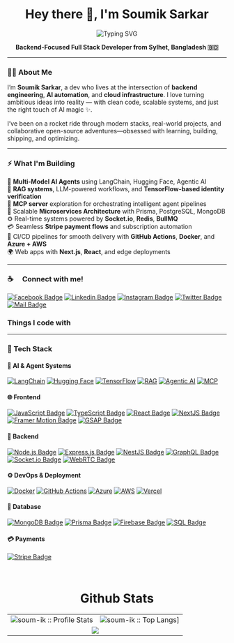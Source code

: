 <h1 align="center">Hey there 👋, I'm Soumik Sarkar</h1>

<p align="center">
  <img src="https://readme-typing-svg.demolab.com?font=Fira+Code&weight=600&size=22&pause=1000&color=58A6FF&center=true&vCenter=true&width=840&height=30&lines=Backend+Wizard+%7C+AI+Builder+%7C+Optimizer" alt="Typing SVG" />
</p>

<p align="center">
  <strong>Backend-Focused Full Stack Developer from Sylhet, Bangladesh 🇧🇩</strong>
</p>

---

### 👨‍💻 About Me

I’m **Soumik Sarkar**, a dev who lives at the intersection of **backend engineering**, **AI automation**, and **cloud infrastructure**. I love turning ambitious ideas into reality — with clean code, scalable systems, and just the right touch of AI magic ✨.

I’ve been on a rocket ride through modern stacks, real-world projects, and collaborative open-source adventures—obsessed with learning, building, shipping, and optimizing.

---

### ⚡ What I'm Building

 🤖 **Multi-Model AI Agents** using LangChain, Hugging Face, Agentic AI  
 🧠 **RAG systems**, LLM-powered workflows, and **TensorFlow-based identity verification**  
 🔁 **MCP server** exploration for orchestrating intelligent agent pipelines  
 🔧 Scalable **Microservices Architecture** with Prisma, PostgreSQL, MongoDB  
 ⚙️ Real-time systems powered by **Socket.io**, **Redis**, **BullMQ**  
 💳 Seamless **Stripe payment flows** and subscription automation  
 🚀 CI/CD pipelines for smooth delivery with **GitHub Actions**, **Docker**, and **Azure + AWS**  
 🌍 Web apps with **Next.js**, **React**, and edge deployments

---
### :coffee: &emsp;Connect with me!

[![Facebook Badge](https://img.shields.io/badge/Facebook-1877F2?style=for-the-badge&logo=facebook&logoColor=white)](https://www.facebook.com/soumik.sarkar.16547)
[![Linkedin Badge](https://img.shields.io/badge/LinkedIn-0077B5?style=for-the-badge&logo=linkedin&logoColor=white)](https://www.linkedin.com/in/soumik-sarkar-a3b438290/) [![Instagram Badge](https://img.shields.io/badge/Instagram-E4405F?style=for-the-badge&logo=instagram&logoColor=white)](https://www.instagram.com/soumik.sarkar.16547/)
[![Twitter Badge](https://img.shields.io/badge/Twitter-1DA1F2?style=for-the-badge&logo=twitter&logoColor=white)](https://twitter.com/SOUMIK565218818)
[![Mail Badge](https://img.shields.io/badge/Gmail-D14836?style=for-the-badge&logo=gmail&logoColor=white)](mailto:sarkarsoumik215@gmail.com)

### Things I code with
<hr/>

### 🧠 Tech Stack

#### 🤖 AI & Agent Systems
[![LangChain](https://img.shields.io/badge/LangChain-4B0082?style=for-the-badge&logo=OpenAI&logoColor=white)](https://github.com/soum-ik)
[![Hugging Face](https://img.shields.io/badge/Hugging_Face-FCC624?style=for-the-badge&logo=huggingface&logoColor=black)](https://github.com/soum-ik)
[![TensorFlow](https://img.shields.io/badge/TensorFlow-FF6F00?style=for-the-badge&logo=tensorflow&logoColor=white)](https://github.com/soum-ik)
[![RAG](https://img.shields.io/badge/RAG-Retrieval_Enhanced_AI-003366?style=for-the-badge&logo=googlescholar&logoColor=white)](https://github.com/soum-ik)
[![Agentic AI](https://img.shields.io/badge/Agentic_AI-Multi_Model-800080?style=for-the-badge&logo=semanticweb&logoColor=white)](https://github.com/soum-ik)
[![MCP](https://img.shields.io/badge/MCP_Server-Agent_Framework-2E8B57?style=for-the-badge&logo=protocols.io&logoColor=white)](https://github.com/soum-ik)

#### 🌐 Frontend
[![JavaScript Badge](https://img.shields.io/badge/JavaScript-F7DF1E?style=for-the-badge&logo=javascript&logoColor=black)](https://github.com/soum-ik)
[![TypeScript Badge](https://img.shields.io/badge/TypeScript-0078D6?style=for-the-badge&logo=typescript&logoColor=white)](https://github.com/soum-ik)
[![React Badge](https://img.shields.io/badge/React-20232A?style=for-the-badge&logo=react&logoColor=61DAFB)](https://github.com/soum-ik)
[![NextJS Badge](https://img.shields.io/badge/NextJS-000?style=for-the-badge&logo=next.js&logoColor=61DAFB)](https://github.com/soum-ik)
[![Framer Motion Badge](https://img.shields.io/badge/Framer_Motion-EF008F?style=for-the-badge&logo=framer&logoColor=white)](https://github.com/soum-ik)
[![GSAP Badge](https://img.shields.io/badge/GSAP-88CE02?style=for-the-badge&logo=greensock&logoColor=white)](https://github.com/soum-ik)

#### 🧠 Backend
[![Node.js Badge](https://img.shields.io/badge/Node.js-43853D?style=for-the-badge&logo=node.js&logoColor=white)](https://github.com/soum-ik)
[![Express.js Badge](https://img.shields.io/badge/Express.js-404D59?style=for-the-badge&logo=express&logoColor=white)](https://github.com/soum-ik)
[![NestJS Badge](https://img.shields.io/badge/NestJS-E0234E?style=for-the-badge&logo=nestjs&logoColor=white)](https://github.com/soum-ik)
[![GraphQL Badge](https://img.shields.io/badge/GraphQL-E10098?style=for-the-badge&logo=graphql&logoColor=white)](https://github.com/soum-ik)
[![Socket.io Badge](https://img.shields.io/badge/Socket.io-010101?style=for-the-badge&logo=socket.io&logoColor=white)](https://github.com/soum-ik)
[![WebRTC Badge](https://img.shields.io/badge/WebRTC-333333?style=for-the-badge&logo=webrtc&logoColor=white)](https://github.com/soum-ik)

#### ⚙️ DevOps & Deployment
[![Docker](https://img.shields.io/badge/Docker-2496ED?style=for-the-badge&logo=docker&logoColor=white)](https://github.com/soum-ik)
[![GitHub Actions](https://img.shields.io/badge/GitHub_Actions-2088FF?style=for-the-badge&logo=githubactions&logoColor=white)](https://github.com/soum-ik)
[![Azure](https://img.shields.io/badge/Azure-0089D6?style=for-the-badge&logo=microsoftazure&logoColor=white)](https://github.com/soum-ik)
[![AWS](https://img.shields.io/badge/AWS-FF9900?style=for-the-badge&logo=amazonaws&logoColor=black)](https://github.com/soum-ik)
[![Vercel](https://img.shields.io/badge/Vercel-000?style=for-the-badge&logo=vercel&logoColor=white)](https://github.com/soum-ik)

#### 💾 Database
[![MongoDB Badge](https://img.shields.io/badge/MongoDB-4EA94B?style=for-the-badge&logo=mongodb&logoColor=white)](https://github.com/soum-ik)
[![Prisma Badge](https://img.shields.io/badge/Prisma-2D3748?style=for-the-badge&logo=prisma&logoColor=white)](https://github.com/soum-ik)
[![Firebase Badge](https://img.shields.io/badge/Firebase-FFCA28?style=for-the-badge&logo=firebase&logoColor=black)](https://github.com/soum-ik)
[![SQL Badge](https://img.shields.io/badge/SQL-4479A1?style=for-the-badge&logo=mysql&logoColor=white)](https://github.com/soum-ik)

#### 💳 Payments
[![Stripe Badge](https://img.shields.io/badge/Stripe-008CDD?style=for-the-badge&logo=stripe&logoColor=white)](https://github.com/soum-ik)


<br/>

<p align="center">
<table align="center">
  <h1 align="center">Github Stats</h1>
  <tr>
    <td colspan="1"><img alt="soum-ik :: Profile Stats"
        src="https://github-readme-stats.vercel.app/api?username=soum-ik&theme=blue-green&amp;show_icons=true&amp;count_private=true&amp;hide_border=true" />
    </td>
    <td colspan="2"><img alt="soum-ik :: Top Langs]"
        src="https://github-readme-stats.vercel.app/api/top-langs/?username=soum-ik&langs_count=14&theme=blue-green&layout=compact&hide=html">
    </td>
  </tr>
  <tr>
    <td colspan="3" align="center"><img align="center"
        src="https://github-readme-streak-stats.herokuapp.com?user=soum-ik&theme=blue-green&hide_border=true">
    </td>
  </tr>
</table>
</p>
